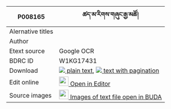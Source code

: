 |P008165 | ཚད་མ་རིགས་གཞུང་རྒྱ་མཚོ།
|---	   |---	
|Alernative titles | 
|   Author   |
|   Etext source   | Google OCR
|BDRC ID  |W1KG17431
|Download |[![](https://img.icons8.com/color/20/000000/txt.png) plain text](https://github.com/ta4tsering/P008165/releases/download/v102/P008165_base.zip), [![](https://img.icons8.com/color/20/000000/txt.png) text with pagination](https://github.com/ta4tsering/P008165/releases/download/v102/P008165_hfml.zip)
|Edit online |[<img width="25" src="https://img.icons8.com/color/25/000000/edit-property.png"> Open in Editor](http://editor.openpecha.org/P008165)
|Source images |[<img width="25" src="https://library.bdrc.io/icons/BUDA-small.svg"> Images of text file open in BUDA](https://library.bdrc.io/show/bdr:W1KG17431)
